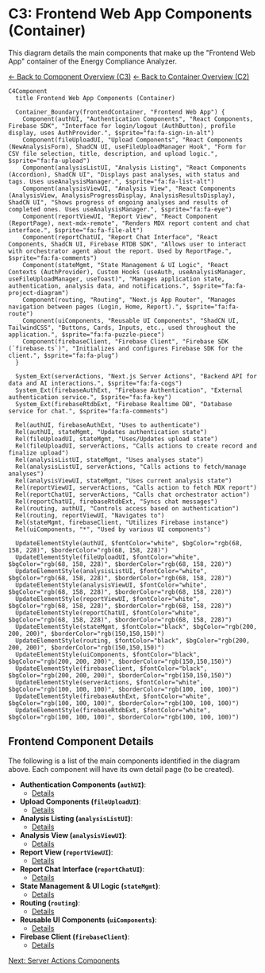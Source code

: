 
# C3: Frontend Web App Components (Container)

This diagram details the main components that make up the "Frontend Web App" container of the Energy Compliance Analyzer.

[<- Back to Component Overview (C3)](./index.md)
[<- Back to Container Overview (C2)](../c2-containers/index.md)

```mermaid
C4Component
  title Frontend Web App Components (Container)

  Container_Boundary(frontendContainer, "Frontend Web App") {
    Component(authUI, "Authentication Components", "React Components, Firebase SDK", "Interface for login/logout (AuthButton), profile display, uses AuthProvider.", $sprite="fa:fa-sign-in-alt")
    Component(fileUploadUI, "Upload Components", "React Components (NewAnalysisForm), ShadCN UI, useFileUploadManager Hook", "Form for CSV file selection, title, description, and upload logic.", $sprite="fa:fa-upload")
    Component(analysisListUI, "Analysis Listing", "React Components (Accordion), ShadCN UI", "Displays past analyses, with status and tags. Uses useAnalysisManager.", $sprite="fa:fa-list-alt")
    Component(analysisViewUI, "Analysis View", "React Components (AnalysisView, AnalysisProgressDisplay, AnalysisResultsDisplay), ShadCN UI", "Shows progress of ongoing analyses and results of completed ones. Uses useAnalysisManager.", $sprite="fa:fa-eye")
    Component(reportViewUI, "Report View", "React Component (ReportPage), next-mdx-remote", "Renders MDX report content and chat interface.", $sprite="fa:fa-file-alt")
    Component(reportChatUI, "Report Chat Interface", "React Components, ShadCN UI, Firebase RTDB SDK", "Allows user to interact with orchestrator agent about the report. Used by ReportPage.", $sprite="fa:fa-comments")
    Component(stateMgmt, "State Management & UI Logic", "React Contexts (AuthProvider), Custom Hooks (useAuth, useAnalysisManager, useFileUploadManager, useToast)", "Manages application state, authentication, analysis data, and notifications.", $sprite="fa:fa-project-diagram")
    Component(routing, "Routing", "Next.js App Router", "Manages navigation between pages (Login, Home, Report).", $sprite="fa:fa-route")
    Component(uiComponents, "Reusable UI Components", "ShadCN UI, TailwindCSS", "Buttons, Cards, Inputs, etc., used throughout the application.", $sprite="fa:fa-puzzle-piece")
    Component(firebaseClient, "Firebase Client", "Firebase SDK (`firebase.ts`)", "Initializes and configures Firebase SDK for the client.", $sprite="fa:fa-plug")
  }

  System_Ext(serverActions, "Next.js Server Actions", "Backend API for data and AI interactions.", $sprite="fa:fa-cogs")
  System_Ext(firebaseAuthExt, "Firebase Authentication", "External authentication service.", $sprite="fa:fa-key")
  System_Ext(firebaseRtdbExt, "Firebase Realtime DB", "Database service for chat.", $sprite="fa:fa-comments")

  Rel(authUI, firebaseAuthExt, "Uses to authenticate")
  Rel(authUI, stateMgmt, "Updates authentication state")
  Rel(fileUploadUI, stateMgmt, "Uses/Updates upload state")
  Rel(fileUploadUI, serverActions, "Calls actions to create record and finalize upload")
  Rel(analysisListUI, stateMgmt, "Uses analyses state")
  Rel(analysisListUI, serverActions, "Calls actions to fetch/manage analyses")
  Rel(analysisViewUI, stateMgmt, "Uses current analysis state")
  Rel(reportViewUI, serverActions, "Calls action to fetch MDX report")
  Rel(reportChatUI, serverActions, "Calls chat orchestrator action")
  Rel(reportChatUI, firebaseRtdbExt, "Syncs chat messages")
  Rel(routing, authUI, "Controls access based on authentication")
  Rel(routing, reportViewUI, "Navigates to")
  Rel(stateMgmt, firebaseClient, "Utilizes Firebase instance")
  Rel(uiComponents, "*", "Used by various UI components")

  UpdateElementStyle(authUI, $fontColor="white", $bgColor="rgb(68, 158, 228)", $borderColor="rgb(68, 158, 228)")
  UpdateElementStyle(fileUploadUI, $fontColor="white", $bgColor="rgb(68, 158, 228)", $borderColor="rgb(68, 158, 228)")
  UpdateElementStyle(analysisListUI, $fontColor="white", $bgColor="rgb(68, 158, 228)", $borderColor="rgb(68, 158, 228)")
  UpdateElementStyle(analysisViewUI, $fontColor="white", $bgColor="rgb(68, 158, 228)", $borderColor="rgb(68, 158, 228)")
  UpdateElementStyle(reportViewUI, $fontColor="white", $bgColor="rgb(68, 158, 228)", $borderColor="rgb(68, 158, 228)")
  UpdateElementStyle(reportChatUI, $fontColor="white", $bgColor="rgb(68, 158, 228)", $borderColor="rgb(68, 158, 228)")
  UpdateElementStyle(stateMgmt, $fontColor="black", $bgColor="rgb(200, 200, 200)", $borderColor="rgb(150,150,150)")
  UpdateElementStyle(routing, $fontColor="black", $bgColor="rgb(200, 200, 200)", $borderColor="rgb(150,150,150)")
  UpdateElementStyle(uiComponents, $fontColor="black", $bgColor="rgb(200, 200, 200)", $borderColor="rgb(150,150,150)")
  UpdateElementStyle(firebaseClient, $fontColor="black", $bgColor="rgb(200, 200, 200)", $borderColor="rgb(150,150,150)")
  UpdateElementStyle(serverActions, $fontColor="white", $bgColor="rgb(100, 100, 100)", $borderColor="rgb(100, 100, 100)")
  UpdateElementStyle(firebaseAuthExt, $fontColor="white", $bgColor="rgb(100, 100, 100)", $borderColor="rgb(100, 100, 100)")
  UpdateElementStyle(firebaseRtdbExt, $fontColor="white", $bgColor="rgb(100, 100, 100)", $borderColor="rgb(100, 100, 100)")
```

## Frontend Component Details

The following is a list of the main components identified in the diagram above. Each component will have its own detail page (to be created).

*   **Authentication Components (`authUI`)**:
    *   [Details](./frontend/auth-ui.md)
*   **Upload Components (`fileUploadUI`)**:
    *   [Details](./frontend/file-upload-ui.md)
*   **Analysis Listing (`analysisListUI`)**:
    *   [Details](./frontend/analysis-list-ui.md)
*   **Analysis View (`analysisViewUI`)**:
    *   [Details](./frontend/analysis-view-ui.md)
*   **Report View (`reportViewUI`)**:
    *   [Details](./frontend/report-view-ui.md)
*   **Report Chat Interface (`reportChatUI`)**:
    *   [Details](./frontend/report-chat-ui.md)
*   **State Management & UI Logic (`stateMgmt`)**:
    *   [Details](./frontend/state-mgmt.md)
*   **Routing (`routing`)**:
    *   [Details](./frontend/routing.md)
*   **Reusable UI Components (`uiComponents`)**:
    *   [Details](./frontend/ui-components.md)
*   **Firebase Client (`firebaseClient`)**:
    *   [Details](./frontend/firebase-client.md)

[Next: Server Actions Components](./02-server-actions-components.md)

    
